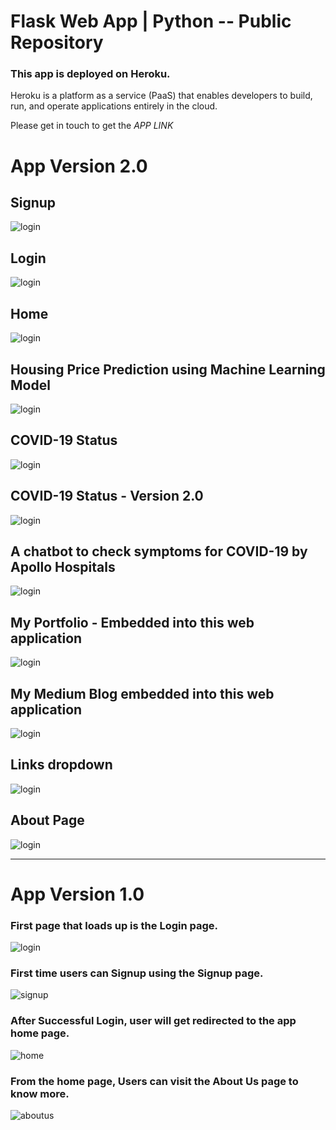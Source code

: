 # Flask Web App | Python  -- Public Repository

### This app is deployed on Heroku. 
Heroku is a platform as a service (PaaS) that enables developers to build, run, and operate applications entirely in the cloud.

Please get in touch to get the *APP LINK*

# App Version 2.0


## Signup
![login](https://raw.githubusercontent.com/deepankarkotnala/FlaskWebAppPython-Public/master/Images/signup.png)

## Login
![login](https://raw.githubusercontent.com/deepankarkotnala/FlaskWebAppPython-Public/master/Images/signin.png)

## Home 
![login](https://raw.githubusercontent.com/deepankarkotnala/FlaskWebAppPython-Public/master/Images/home.png)

## Housing Price Prediction using Machine Learning Model
![login](https://raw.githubusercontent.com/deepankarkotnala/FlaskWebAppPython-Public/master/Images/house.png)

## COVID-19 Status
![login](https://raw.githubusercontent.com/deepankarkotnala/FlaskWebAppPython-Public/master/Images/covid.png)

## COVID-19 Status - Version 2.0
![login](https://raw.githubusercontent.com/deepankarkotnala/FlaskWebAppPython-Public/master/Images/covid_updated.png)

## A chatbot to check symptoms for COVID-19 by Apollo Hospitals
![login](https://raw.githubusercontent.com/deepankarkotnala/FlaskWebAppPython-Public/master/Images/apollo.png)

## My Portfolio - Embedded into this web application
![login](https://raw.githubusercontent.com/deepankarkotnala/FlaskWebAppPython-Public/master/Images/portfolio.png)

## My Medium Blog embedded into this web application
![login](https://raw.githubusercontent.com/deepankarkotnala/FlaskWebAppPython-Public/master/Images/blog.png)

## Links dropdown
![login](https://raw.githubusercontent.com/deepankarkotnala/FlaskWebAppPython-Public/master/Images/links.png)

## About Page
![login](https://raw.githubusercontent.com/deepankarkotnala/FlaskWebAppPython-Public/master/Images/about.png)


-------------------------

# App Version 1.0


### First page that loads up is the Login page.

![login](https://github.com/deepankarkotnala/FlaskWebAppPython-Public/blob/master/Images/login.JPG)

### First time users can Signup using the Signup page.

![signup](https://github.com/deepankarkotnala/FlaskWebAppPython-Public/blob/master/Images/signup.JPG)

### After Successful Login, user will get redirected to the app home page.

![home](https://github.com/deepankarkotnala/FlaskWebAppPython-Public/blob/master/Images/home.JPG)

### From the home page, Users can visit the About Us page to know more.
![aboutus](https://github.com/deepankarkotnala/FlaskWebAppPython-Public/blob/master/Images/about.JPG)

